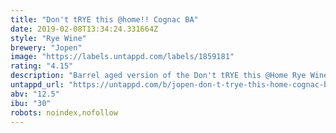 ```yaml
---
title: "Don't tRYE this @home!! Cognac BA"
date: 2019-02-08T13:34:24.331664Z
style: "Rye Wine"
brewery: "Jopen"
image: "https://labels.untappd.com/labels/1859181"
rating: "4.15"
description: "Barrel aged version of the Don't tRYE this @Home Rye Wine. Aged for 228 days in cognac barrels (French oak)."
untappd_url: "https://untappd.com/b/jopen-don-t-trye-this-home-cognac-ba/1859181"
abv: "12.5"
ibu: "30"
robots: noindex,nofollow
---
```

